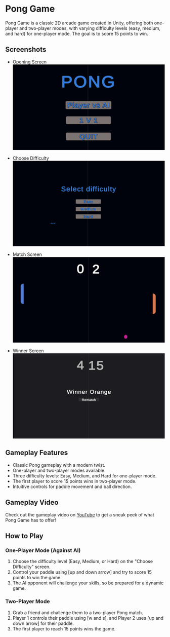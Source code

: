 # Pong Game

Pong Game is a classic 2D arcade game created in Unity, offering both one-player and two-player modes, with varying difficulty levels (easy, medium, and hard) for one-player mode. The goal is to score 15 points to win.

## Screenshots

- Opening Screen
  ![Opening Screen](openingscreen.png)

- Choose Difficulty
  ![Choose Difficulty](choosedifficulty.png)

- Match Screen
  ![Match Screen](matchscreen.png)

- Winner Screen
  ![Winner Screen](winnerscreen.png)
  


## Gameplay Features

- Classic Pong gameplay with a modern twist.
- One-player and two-player modes available.
- Three difficulty levels: Easy, Medium, and Hard for one-player mode.
- The first player to score 15 points wins in two-player mode.
- Intuitive controls for paddle movement and ball direction.

## Gameplay Video

Check out the gameplay video on [YouTube](https://youtu.be/4jxF7Ow9m6o) to get a sneak peek of what Pong Game has to offer!

## How to Play

### One-Player Mode (Against AI)

1. Choose the difficulty level (Easy, Medium, or Hard) on the "Choose Difficulty" screen.
2. Control your paddle using [up and down arrow] and try to score 15 points to win the game.
3. The AI opponent will challenge your skills, so be prepared for a dynamic game.

### Two-Player Mode

1. Grab a friend and challenge them to a two-player Pong match.
2. Player 1 controls their paddle using [w and s], and Player 2 uses [up and down arrow] for their paddle.
3. The first player to reach 15 points wins the game.



